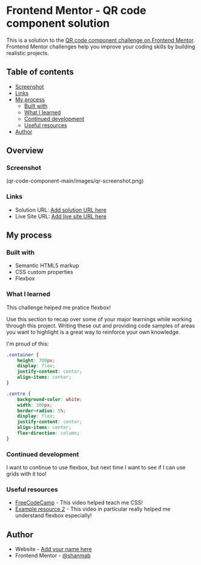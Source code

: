 # Frontend Mentor - QR code component solution

This is a solution to the [QR code component challenge on Frontend Mentor](https://www.frontendmentor.io/challenges/qr-code-component-iux_sIO_H). 
Frontend Mentor challenges help you improve your coding skills by building realistic projects. 

## Table of contents

  - [Screenshot](#screenshot)
  - [Links](#links)
- [My process](#my-process)
  - [Built with](#built-with)
  - [What I learned](#what-i-learned)
  - [Continued development](#continued-development)
  - [Useful resources](#useful-resources)
- [Author](#author)

## Overview

### Screenshot

(qr-code-component-main/images/qr-screenshot.png)

### Links

- Solution URL: [Add solution URL here](https://your-solution-url.com)
- Live Site URL: [Add live site URL here](https://your-live-site-url.com)

## My process

### Built with

- Semantic HTML5 markup
- CSS custom properties
- Flexbox

### What I learned

This challenge helped me pratice flexbox! 

Use this section to recap over some of your major learnings while working through this project. 
Writing these out and providing code samples of areas you want to highlight is a great way to reinforce your own knowledge.

I'm proud of this:

```css
.container {
    height: 700px;
    display: flex;
    justify-content: center;
    align-items: center;
}

.centre {
    background-color: white;
    width: 300px;
    border-radius: 5%;
    display: flex;
    justify-content: center;
    align-items: center;
    flex-direction: column;
}
```

### Continued development

I want to continue to use flexbox, but next time I want to see if I can use grids with it too! 

### Useful resources

- [FreeCodeCamp](https://youtu.be/OXGznpKZ_sA) - This video helped teach me CSS!
- [Example resource 2](https://youtu.be/phWxA89Dy94) - This video in particular really helped me understand flexbox especially!

## Author

- Website - [Add your name here](https://www.your-site.com)
- Frontend Mentor - [@shanmab](https://www.frontendmentor.io/profile/shanmab)

